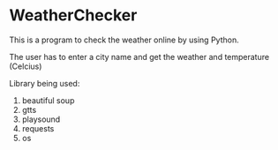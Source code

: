 # WeatherChecker

This is a program to check the weather online by using Python.

The user has to enter a city name and get the weather and temperature (Celcius)

Library being used:
1. beautiful soup
2. gtts
3. playsound
4. requests
5. os
